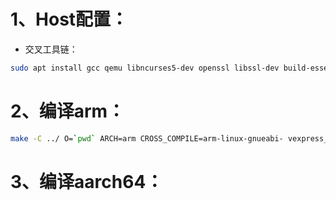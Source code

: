 # 1、Host配置：

- 交叉工具链：

```bash
sudo apt install gcc qemu libncurses5-dev openssl libssl-dev build-essential pkg-config libc6-dev bison flex libelf-dev
```

# 2、编译arm：

```bash
make -C ../ O=`pwd` ARCH=arm CROSS_COMPILE=arm-linux-gnueabi- vexpress_defconfig
```

# 3、编译aarch64：

```bash

```

